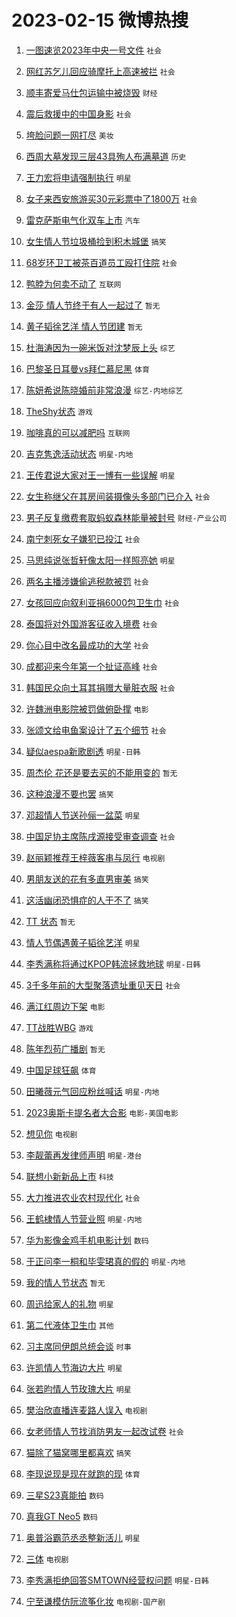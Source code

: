 # 2023-02-15 微博热搜 
1. [一图速览2023年中央一号文件](https://m.weibo.cn/search?containerid=100103type%3D1%26t%3D10%26q%3D%23%E4%B8%80%E5%9B%BE%E9%80%9F%E8%A7%882023%E5%B9%B4%E4%B8%AD%E5%A4%AE%E4%B8%80%E5%8F%B7%E6%96%87%E4%BB%B6%23&stream_entry_id=51&isnewpage=1&extparam=seat%3D1%26cate%3D10103%26pos%3D0%26dgr%3D0%26stream_entry_id%3D51%26filter_type%3Drealtimehot%26c_type%3D51%26display_time%3D1676402399%26pre_seqid%3D1676402399032014759183&luicode=10000011&lfid=106003type%3D25%26t%3D3%26disable_hot%3D1%26filter_type%3Drealtimehot) `社会` 

2. [网红苏乞儿回应骑摩托上高速被拦](https://m.weibo.cn/search?containerid=100103type%3D1%26t%3D10%26q%3D%23%E7%BD%91%E7%BA%A2%E8%8B%8F%E4%B9%9E%E5%84%BF%E5%9B%9E%E5%BA%94%E9%AA%91%E6%91%A9%E6%89%98%E4%B8%8A%E9%AB%98%E9%80%9F%E8%A2%AB%E6%8B%A6%23&stream_entry_id=31&isnewpage=1&extparam=seat%3D1%26flag%3D0%26band_rank%3D1%26pos%3D0%26realpos%3D1%26c_type%3D31%26lcate%3D5001%26cate%3D5001%26q%3D%2523%25E7%25BD%2591%25E7%25BA%25A2%25E8%258B%258F%25E4%25B9%259E%25E5%2584%25BF%25E5%259B%259E%25E5%25BA%2594%25E9%25AA%2591%25E6%2591%25A9%25E6%2589%2598%25E4%25B8%258A%25E9%25AB%2598%25E9%2580%259F%25E8%25A2%25AB%25E6%258B%25A6%2523%26dgr%3D0%26stream_entry_id%3D31%26filter_type%3Drealtimehot%26display_time%3D1676402399%26pre_seqid%3D1676402399032014759183&luicode=10000011&lfid=106003type%3D25%26t%3D3%26disable_hot%3D1%26filter_type%3Drealtimehot) `社会` 

3. [顺丰寄爱马仕包运输中被烧毁](https://m.weibo.cn/search?containerid=100103type%3D1%26t%3D10%26q%3D%23%E9%A1%BA%E4%B8%B0%E5%AF%84%E7%88%B1%E9%A9%AC%E4%BB%95%E5%8C%85%E8%BF%90%E8%BE%93%E4%B8%AD%E8%A2%AB%E7%83%A7%E6%AF%81%23&stream_entry_id=31&isnewpage=1&extparam=seat%3D1%26flag%3D2%26band_rank%3D2%26pos%3D1%26realpos%3D2%26c_type%3D31%26lcate%3D5001%26cate%3D5001%26q%3D%2523%25E9%25A1%25BA%25E4%25B8%25B0%25E5%25AF%2584%25E7%2588%25B1%25E9%25A9%25AC%25E4%25BB%2595%25E5%258C%2585%25E8%25BF%2590%25E8%25BE%2593%25E4%25B8%25AD%25E8%25A2%25AB%25E7%2583%25A7%25E6%25AF%2581%2523%26dgr%3D0%26stream_entry_id%3D31%26filter_type%3Drealtimehot%26display_time%3D1676402399%26pre_seqid%3D1676402399032014759183&luicode=10000011&lfid=106003type%3D25%26t%3D3%26disable_hot%3D1%26filter_type%3Drealtimehot) `财经` 

4. [震后救援中的中国身影](https://m.weibo.cn/search?containerid=100103type%3D1%26t%3D10%26q%3D%23%E9%9C%87%E5%90%8E%E6%95%91%E6%8F%B4%E4%B8%AD%E7%9A%84%E4%B8%AD%E5%9B%BD%E8%BA%AB%E5%BD%B1%23&stream_entry_id=31&isnewpage=1&extparam=seat%3D1%26flag%3D0%26band_rank%3D3%26pos%3D2%26realpos%3D3%26c_type%3D31%26lcate%3D5001%26cate%3D5001%26q%3D%2523%25E9%259C%2587%25E5%2590%258E%25E6%2595%2591%25E6%258F%25B4%25E4%25B8%25AD%25E7%259A%2584%25E4%25B8%25AD%25E5%259B%25BD%25E8%25BA%25AB%25E5%25BD%25B1%2523%26dgr%3D0%26stream_entry_id%3D31%26filter_type%3Drealtimehot%26display_time%3D1676402399%26pre_seqid%3D1676402399032014759183&luicode=10000011&lfid=106003type%3D25%26t%3D3%26disable_hot%3D1%26filter_type%3Drealtimehot) `社会` 

5. [垮脸问题一网打尽](https://m.weibo.cn/search?containerid=100103type%3D1%26t%3D10%26q%3D%23%E5%9E%AE%E8%84%B8%E9%97%AE%E9%A2%98%E4%B8%80%E7%BD%91%E6%89%93%E5%B0%BD%23&stream_entry_id=31&isnewpage=1&extparam=seat%3D1%26band_rank%3D4%26pos%3D3%26topic_ad%3D1%26c_type%3D31%26adid%3D180174%26lcate%3D5001%26cate%3D5001%26q%3D%2523%25E5%259E%25AE%25E8%2584%25B8%25E9%2597%25AE%25E9%25A2%2598%25E4%25B8%2580%25E7%25BD%2591%25E6%2589%2593%25E5%25B0%25BD%2523%26dgr%3D0%26stream_entry_id%3D31%26filter_type%3Drealtimehot%26display_time%3D1676402399%26pre_seqid%3D1676402399032014759183&luicode=10000011&lfid=106003type%3D25%26t%3D3%26disable_hot%3D1%26filter_type%3Drealtimehot) `美妆` 

6. [西周大墓发现三层43具殉人布满墓道](https://m.weibo.cn/search?containerid=100103type%3D1%26t%3D10%26q%3D%23%E8%A5%BF%E5%91%A8%E5%A4%A7%E5%A2%93%E5%8F%91%E7%8E%B0%E4%B8%89%E5%B1%8243%E5%85%B7%E6%AE%89%E4%BA%BA%E5%B8%83%E6%BB%A1%E5%A2%93%E9%81%93%23&stream_entry_id=31&isnewpage=1&extparam=seat%3D1%26flag%3D0%26band_rank%3D4%26pos%3D4%26realpos%3D4%26c_type%3D31%26lcate%3D5001%26cate%3D5001%26q%3D%2523%25E8%25A5%25BF%25E5%2591%25A8%25E5%25A4%25A7%25E5%25A2%2593%25E5%258F%2591%25E7%258E%25B0%25E4%25B8%2589%25E5%25B1%258243%25E5%2585%25B7%25E6%25AE%2589%25E4%25BA%25BA%25E5%25B8%2583%25E6%25BB%25A1%25E5%25A2%2593%25E9%2581%2593%2523%26dgr%3D0%26stream_entry_id%3D31%26filter_type%3Drealtimehot%26display_time%3D1676402399%26pre_seqid%3D1676402399032014759183&luicode=10000011&lfid=106003type%3D25%26t%3D3%26disable_hot%3D1%26filter_type%3Drealtimehot) `历史` 

7. [王力宏将申请强制执行](https://m.weibo.cn/search?containerid=100103type%3D1%26t%3D10%26q%3D%23%E7%8E%8B%E5%8A%9B%E5%AE%8F%E5%B0%86%E7%94%B3%E8%AF%B7%E5%BC%BA%E5%88%B6%E6%89%A7%E8%A1%8C%23&stream_entry_id=31&isnewpage=1&extparam=seat%3D1%26flag%3D2%26band_rank%3D5%26pos%3D5%26realpos%3D5%26c_type%3D31%26lcate%3D5001%26cate%3D5001%26q%3D%2523%25E7%258E%258B%25E5%258A%259B%25E5%25AE%258F%25E5%25B0%2586%25E7%2594%25B3%25E8%25AF%25B7%25E5%25BC%25BA%25E5%2588%25B6%25E6%2589%25A7%25E8%25A1%258C%2523%26dgr%3D0%26stream_entry_id%3D31%26filter_type%3Drealtimehot%26display_time%3D1676402399%26pre_seqid%3D1676402399032014759183&luicode=10000011&lfid=106003type%3D25%26t%3D3%26disable_hot%3D1%26filter_type%3Drealtimehot) `明星` 

8. [女子来西安旅游买30元彩票中了1800万](https://m.weibo.cn/search?containerid=100103type%3D1%26t%3D10%26q%3D%23%E5%A5%B3%E5%AD%90%E6%9D%A5%E8%A5%BF%E5%AE%89%E6%97%85%E6%B8%B8%E4%B9%B030%E5%85%83%E5%BD%A9%E7%A5%A8%E4%B8%AD%E4%BA%861800%E4%B8%87%23&stream_entry_id=31&isnewpage=1&extparam=seat%3D1%26flag%3D0%26band_rank%3D6%26pos%3D6%26realpos%3D6%26c_type%3D31%26lcate%3D5001%26cate%3D5001%26q%3D%2523%25E5%25A5%25B3%25E5%25AD%2590%25E6%259D%25A5%25E8%25A5%25BF%25E5%25AE%2589%25E6%2597%2585%25E6%25B8%25B8%25E4%25B9%25B030%25E5%2585%2583%25E5%25BD%25A9%25E7%25A5%25A8%25E4%25B8%25AD%25E4%25BA%25861800%25E4%25B8%2587%2523%26dgr%3D0%26stream_entry_id%3D31%26filter_type%3Drealtimehot%26display_time%3D1676402399%26pre_seqid%3D1676402399032014759183&luicode=10000011&lfid=106003type%3D25%26t%3D3%26disable_hot%3D1%26filter_type%3Drealtimehot) `社会` 

9. [雷克萨斯电气化双车上市](https://m.weibo.cn/search?containerid=100103type%3D1%26t%3D10%26q%3D%23%E9%9B%B7%E5%85%8B%E8%90%A8%E6%96%AF%E7%94%B5%E6%B0%94%E5%8C%96%E5%8F%8C%E8%BD%A6%E4%B8%8A%E5%B8%82%23&stream_entry_id=31&isnewpage=1&extparam=seat%3D1%26band_rank%3D7%26pos%3D7%26topic_ad%3D1%26c_type%3D31%26adid%3D180049%26lcate%3D5001%26cate%3D5001%26q%3D%2523%25E9%259B%25B7%25E5%2585%258B%25E8%2590%25A8%25E6%2596%25AF%25E7%2594%25B5%25E6%25B0%2594%25E5%258C%2596%25E5%258F%258C%25E8%25BD%25A6%25E4%25B8%258A%25E5%25B8%2582%2523%26dgr%3D0%26stream_entry_id%3D31%26filter_type%3Drealtimehot%26display_time%3D1676402399%26pre_seqid%3D1676402399032014759183&luicode=10000011&lfid=106003type%3D25%26t%3D3%26disable_hot%3D1%26filter_type%3Drealtimehot) `汽车` 

10. [女生情人节垃圾桶捡到积木城堡](https://m.weibo.cn/search?containerid=100103type%3D1%26t%3D10%26q%3D%23%E5%A5%B3%E7%94%9F%E6%83%85%E4%BA%BA%E8%8A%82%E5%9E%83%E5%9C%BE%E6%A1%B6%E6%8D%A1%E5%88%B0%E7%A7%AF%E6%9C%A8%E5%9F%8E%E5%A0%A1%23&stream_entry_id=31&isnewpage=1&extparam=seat%3D1%26flag%3D0%26band_rank%3D7%26pos%3D8%26realpos%3D7%26c_type%3D31%26lcate%3D5001%26cate%3D5001%26q%3D%2523%25E5%25A5%25B3%25E7%2594%259F%25E6%2583%2585%25E4%25BA%25BA%25E8%258A%2582%25E5%259E%2583%25E5%259C%25BE%25E6%25A1%25B6%25E6%258D%25A1%25E5%2588%25B0%25E7%25A7%25AF%25E6%259C%25A8%25E5%259F%258E%25E5%25A0%25A1%2523%26dgr%3D0%26stream_entry_id%3D31%26filter_type%3Drealtimehot%26display_time%3D1676402399%26pre_seqid%3D1676402399032014759183&luicode=10000011&lfid=106003type%3D25%26t%3D3%26disable_hot%3D1%26filter_type%3Drealtimehot) `搞笑` 

11. [68岁环卫工被茶百道员工殴打住院](https://m.weibo.cn/search?containerid=100103type%3D1%26t%3D10%26q%3D%2368%E5%B2%81%E7%8E%AF%E5%8D%AB%E5%B7%A5%E8%A2%AB%E8%8C%B6%E7%99%BE%E9%81%93%E5%91%98%E5%B7%A5%E6%AE%B4%E6%89%93%E4%BD%8F%E9%99%A2%23&stream_entry_id=31&isnewpage=1&extparam=seat%3D1%26flag%3D0%26band_rank%3D8%26pos%3D9%26realpos%3D8%26c_type%3D31%26lcate%3D5001%26cate%3D5001%26q%3D%252368%25E5%25B2%2581%25E7%258E%25AF%25E5%258D%25AB%25E5%25B7%25A5%25E8%25A2%25AB%25E8%258C%25B6%25E7%2599%25BE%25E9%2581%2593%25E5%2591%2598%25E5%25B7%25A5%25E6%25AE%25B4%25E6%2589%2593%25E4%25BD%258F%25E9%2599%25A2%2523%26dgr%3D0%26stream_entry_id%3D31%26filter_type%3Drealtimehot%26display_time%3D1676402399%26pre_seqid%3D1676402399032014759183&luicode=10000011&lfid=106003type%3D25%26t%3D3%26disable_hot%3D1%26filter_type%3Drealtimehot) `社会` 

12. [鸭脖为何卖不动了](https://m.weibo.cn/search?containerid=100103type%3D1%26t%3D10%26q%3D%23%E9%B8%AD%E8%84%96%E4%B8%BA%E4%BD%95%E5%8D%96%E4%B8%8D%E5%8A%A8%E4%BA%86%23&stream_entry_id=31&isnewpage=1&extparam=seat%3D1%26flag%3D0%26band_rank%3D9%26pos%3D10%26realpos%3D9%26c_type%3D31%26lcate%3D5001%26cate%3D5001%26q%3D%2523%25E9%25B8%25AD%25E8%2584%2596%25E4%25B8%25BA%25E4%25BD%2595%25E5%258D%2596%25E4%25B8%258D%25E5%258A%25A8%25E4%25BA%2586%2523%26dgr%3D0%26stream_entry_id%3D31%26filter_type%3Drealtimehot%26display_time%3D1676402399%26pre_seqid%3D1676402399032014759183&luicode=10000011&lfid=106003type%3D25%26t%3D3%26disable_hot%3D1%26filter_type%3Drealtimehot) `互联网` 

13. [金莎 情人节终于有人一起过了](https://m.weibo.cn/search?containerid=100103type%3D1%26t%3D10%26q%3D%E9%87%91%E8%8E%8E+%E6%83%85%E4%BA%BA%E8%8A%82%E7%BB%88%E4%BA%8E%E6%9C%89%E4%BA%BA%E4%B8%80%E8%B5%B7%E8%BF%87%E4%BA%86&stream_entry_id=31&isnewpage=1&extparam=seat%3D1%26flag%3D2%26band_rank%3D10%26pos%3D11%26realpos%3D10%26c_type%3D31%26lcate%3D5001%26cate%3D5001%26q%3D%25E9%2587%2591%25E8%258E%258E%2520%25E6%2583%2585%25E4%25BA%25BA%25E8%258A%2582%25E7%25BB%2588%25E4%25BA%258E%25E6%259C%2589%25E4%25BA%25BA%25E4%25B8%2580%25E8%25B5%25B7%25E8%25BF%2587%25E4%25BA%2586%26dgr%3D0%26stream_entry_id%3D31%26filter_type%3Drealtimehot%26display_time%3D1676402399%26pre_seqid%3D1676402399032014759183&luicode=10000011&lfid=106003type%3D25%26t%3D3%26disable_hot%3D1%26filter_type%3Drealtimehot) `暂无` 

14. [黄子韬徐艺洋 情人节团建](https://m.weibo.cn/search?containerid=100103type%3D1%26t%3D10%26q%3D%E9%BB%84%E5%AD%90%E9%9F%AC%E5%BE%90%E8%89%BA%E6%B4%8B+%E6%83%85%E4%BA%BA%E8%8A%82%E5%9B%A2%E5%BB%BA&stream_entry_id=31&isnewpage=1&extparam=seat%3D1%26flag%3D2%26band_rank%3D11%26pos%3D12%26realpos%3D11%26c_type%3D31%26lcate%3D5001%26cate%3D5001%26q%3D%25E9%25BB%2584%25E5%25AD%2590%25E9%259F%25AC%25E5%25BE%2590%25E8%2589%25BA%25E6%25B4%258B%2520%25E6%2583%2585%25E4%25BA%25BA%25E8%258A%2582%25E5%259B%25A2%25E5%25BB%25BA%26dgr%3D0%26stream_entry_id%3D31%26filter_type%3Drealtimehot%26display_time%3D1676402399%26pre_seqid%3D1676402399032014759183&luicode=10000011&lfid=106003type%3D25%26t%3D3%26disable_hot%3D1%26filter_type%3Drealtimehot) `暂无` 

15. [杜海涛因为一碗米饭对沈梦辰上头](https://m.weibo.cn/search?containerid=100103type%3D1%26t%3D10%26q%3D%23%E6%9D%9C%E6%B5%B7%E6%B6%9B%E5%9B%A0%E4%B8%BA%E4%B8%80%E7%A2%97%E7%B1%B3%E9%A5%AD%E5%AF%B9%E6%B2%88%E6%A2%A6%E8%BE%B0%E4%B8%8A%E5%A4%B4%23&stream_entry_id=31&isnewpage=1&extparam=seat%3D1%26flag%3D2%26band_rank%3D12%26pos%3D13%26realpos%3D12%26c_type%3D31%26lcate%3D5001%26cate%3D5001%26q%3D%2523%25E6%259D%259C%25E6%25B5%25B7%25E6%25B6%259B%25E5%259B%25A0%25E4%25B8%25BA%25E4%25B8%2580%25E7%25A2%2597%25E7%25B1%25B3%25E9%25A5%25AD%25E5%25AF%25B9%25E6%25B2%2588%25E6%25A2%25A6%25E8%25BE%25B0%25E4%25B8%258A%25E5%25A4%25B4%2523%26dgr%3D0%26stream_entry_id%3D31%26filter_type%3Drealtimehot%26display_time%3D1676402399%26pre_seqid%3D1676402399032014759183&luicode=10000011&lfid=106003type%3D25%26t%3D3%26disable_hot%3D1%26filter_type%3Drealtimehot) `综艺` 

16. [巴黎圣日耳曼vs拜仁慕尼黑](https://m.weibo.cn/search?containerid=100103type%3D1%26t%3D10%26q%3D%23%E5%B7%B4%E9%BB%8E%E5%9C%A3%E6%97%A5%E8%80%B3%E6%9B%BCvs%E6%8B%9C%E4%BB%81%E6%85%95%E5%B0%BC%E9%BB%91%23&stream_entry_id=31&isnewpage=1&extparam=seat%3D1%26flag%3D0%26band_rank%3D13%26pos%3D14%26realpos%3D13%26c_type%3D31%26lcate%3D5001%26cate%3D5001%26q%3D%2523%25E5%25B7%25B4%25E9%25BB%258E%25E5%259C%25A3%25E6%2597%25A5%25E8%2580%25B3%25E6%259B%25BCvs%25E6%258B%259C%25E4%25BB%2581%25E6%2585%2595%25E5%25B0%25BC%25E9%25BB%2591%2523%26dgr%3D0%26stream_entry_id%3D31%26filter_type%3Drealtimehot%26display_time%3D1676402399%26pre_seqid%3D1676402399032014759183&luicode=10000011&lfid=106003type%3D25%26t%3D3%26disable_hot%3D1%26filter_type%3Drealtimehot) `体育` 

17. [陈妍希说陈晓婚前非常浪漫](https://m.weibo.cn/search?containerid=100103type%3D1%26t%3D10%26q%3D%23%E9%99%88%E5%A6%8D%E5%B8%8C%E8%AF%B4%E9%99%88%E6%99%93%E5%A9%9A%E5%89%8D%E9%9D%9E%E5%B8%B8%E6%B5%AA%E6%BC%AB%23&stream_entry_id=31&isnewpage=1&extparam=seat%3D1%26flag%3D2%26band_rank%3D14%26pos%3D15%26realpos%3D14%26c_type%3D31%26lcate%3D5001%26cate%3D5001%26q%3D%2523%25E9%2599%2588%25E5%25A6%258D%25E5%25B8%258C%25E8%25AF%25B4%25E9%2599%2588%25E6%2599%2593%25E5%25A9%259A%25E5%2589%258D%25E9%259D%259E%25E5%25B8%25B8%25E6%25B5%25AA%25E6%25BC%25AB%2523%26dgr%3D0%26stream_entry_id%3D31%26filter_type%3Drealtimehot%26display_time%3D1676402399%26pre_seqid%3D1676402399032014759183&luicode=10000011&lfid=106003type%3D25%26t%3D3%26disable_hot%3D1%26filter_type%3Drealtimehot) `综艺-内地综艺` 

18. [TheShy状态](https://m.weibo.cn/search?containerid=100103type%3D1%26t%3D10%26q%3D%23TheShy%E7%8A%B6%E6%80%81%23&stream_entry_id=31&isnewpage=1&extparam=seat%3D1%26flag%3D0%26band_rank%3D15%26pos%3D16%26realpos%3D15%26c_type%3D31%26lcate%3D5001%26cate%3D5001%26q%3D%2523TheShy%25E7%258A%25B6%25E6%2580%2581%2523%26dgr%3D0%26stream_entry_id%3D31%26filter_type%3Drealtimehot%26display_time%3D1676402399%26pre_seqid%3D1676402399032014759183&luicode=10000011&lfid=106003type%3D25%26t%3D3%26disable_hot%3D1%26filter_type%3Drealtimehot) `游戏` 

19. [咖啡真的可以减肥吗](https://m.weibo.cn/search?containerid=100103type%3D1%26t%3D10%26q%3D%23%E5%92%96%E5%95%A1%E7%9C%9F%E7%9A%84%E5%8F%AF%E4%BB%A5%E5%87%8F%E8%82%A5%E5%90%97%23&stream_entry_id=31&isnewpage=1&extparam=seat%3D1%26flag%3D0%26band_rank%3D16%26pos%3D17%26realpos%3D16%26c_type%3D31%26lcate%3D5001%26cate%3D5001%26q%3D%2523%25E5%2592%2596%25E5%2595%25A1%25E7%259C%259F%25E7%259A%2584%25E5%258F%25AF%25E4%25BB%25A5%25E5%2587%258F%25E8%2582%25A5%25E5%2590%2597%2523%26dgr%3D0%26stream_entry_id%3D31%26filter_type%3Drealtimehot%26display_time%3D1676402399%26pre_seqid%3D1676402399032014759183&luicode=10000011&lfid=106003type%3D25%26t%3D3%26disable_hot%3D1%26filter_type%3Drealtimehot) `互联网` 

20. [吉克隽逸活动状态](https://m.weibo.cn/search?containerid=100103type%3D1%26t%3D10%26q%3D%23%E5%90%89%E5%85%8B%E9%9A%BD%E9%80%B8%E6%B4%BB%E5%8A%A8%E7%8A%B6%E6%80%81%23&stream_entry_id=31&isnewpage=1&extparam=seat%3D1%26flag%3D1%26band_rank%3D17%26pos%3D18%26realpos%3D17%26c_type%3D31%26lcate%3D5001%26cate%3D5001%26q%3D%2523%25E5%2590%2589%25E5%2585%258B%25E9%259A%25BD%25E9%2580%25B8%25E6%25B4%25BB%25E5%258A%25A8%25E7%258A%25B6%25E6%2580%2581%2523%26dgr%3D0%26stream_entry_id%3D31%26filter_type%3Drealtimehot%26display_time%3D1676402399%26pre_seqid%3D1676402399032014759183&luicode=10000011&lfid=106003type%3D25%26t%3D3%26disable_hot%3D1%26filter_type%3Drealtimehot) `明星-内地` 

21. [王传君说大家对王一博有一些误解](https://m.weibo.cn/search?containerid=100103type%3D1%26t%3D10%26q%3D%23%E7%8E%8B%E4%BC%A0%E5%90%9B%E8%AF%B4%E5%A4%A7%E5%AE%B6%E5%AF%B9%E7%8E%8B%E4%B8%80%E5%8D%9A%E6%9C%89%E4%B8%80%E4%BA%9B%E8%AF%AF%E8%A7%A3%23&stream_entry_id=31&isnewpage=1&extparam=seat%3D1%26flag%3D0%26band_rank%3D18%26pos%3D19%26realpos%3D18%26c_type%3D31%26lcate%3D5001%26cate%3D5001%26q%3D%2523%25E7%258E%258B%25E4%25BC%25A0%25E5%2590%259B%25E8%25AF%25B4%25E5%25A4%25A7%25E5%25AE%25B6%25E5%25AF%25B9%25E7%258E%258B%25E4%25B8%2580%25E5%258D%259A%25E6%259C%2589%25E4%25B8%2580%25E4%25BA%259B%25E8%25AF%25AF%25E8%25A7%25A3%2523%26dgr%3D0%26stream_entry_id%3D31%26filter_type%3Drealtimehot%26display_time%3D1676402399%26pre_seqid%3D1676402399032014759183&luicode=10000011&lfid=106003type%3D25%26t%3D3%26disable_hot%3D1%26filter_type%3Drealtimehot) `明星` 

22. [女生称继父在其房间装摄像头多部门已介入](https://m.weibo.cn/search?containerid=100103type%3D1%26t%3D10%26q%3D%23%E5%A5%B3%E7%94%9F%E7%A7%B0%E7%BB%A7%E7%88%B6%E5%9C%A8%E5%85%B6%E6%88%BF%E9%97%B4%E8%A3%85%E6%91%84%E5%83%8F%E5%A4%B4%E5%A4%9A%E9%83%A8%E9%97%A8%E5%B7%B2%E4%BB%8B%E5%85%A5%23&stream_entry_id=31&isnewpage=1&extparam=seat%3D1%26flag%3D0%26band_rank%3D19%26pos%3D20%26realpos%3D19%26c_type%3D31%26lcate%3D5001%26cate%3D5001%26q%3D%2523%25E5%25A5%25B3%25E7%2594%259F%25E7%25A7%25B0%25E7%25BB%25A7%25E7%2588%25B6%25E5%259C%25A8%25E5%2585%25B6%25E6%2588%25BF%25E9%2597%25B4%25E8%25A3%2585%25E6%2591%2584%25E5%2583%258F%25E5%25A4%25B4%25E5%25A4%259A%25E9%2583%25A8%25E9%2597%25A8%25E5%25B7%25B2%25E4%25BB%258B%25E5%2585%25A5%2523%26dgr%3D0%26stream_entry_id%3D31%26filter_type%3Drealtimehot%26display_time%3D1676402399%26pre_seqid%3D1676402399032014759183&luicode=10000011&lfid=106003type%3D25%26t%3D3%26disable_hot%3D1%26filter_type%3Drealtimehot) `社会` 

23. [男子反复缴费套取蚂蚁森林能量被封号](https://m.weibo.cn/search?containerid=100103type%3D1%26t%3D10%26q%3D%23%E7%94%B7%E5%AD%90%E5%8F%8D%E5%A4%8D%E7%BC%B4%E8%B4%B9%E5%A5%97%E5%8F%96%E8%9A%82%E8%9A%81%E6%A3%AE%E6%9E%97%E8%83%BD%E9%87%8F%E8%A2%AB%E5%B0%81%E5%8F%B7%23&stream_entry_id=31&isnewpage=1&extparam=seat%3D1%26flag%3D0%26band_rank%3D20%26pos%3D21%26realpos%3D20%26c_type%3D31%26lcate%3D5001%26cate%3D5001%26q%3D%2523%25E7%2594%25B7%25E5%25AD%2590%25E5%258F%258D%25E5%25A4%258D%25E7%25BC%25B4%25E8%25B4%25B9%25E5%25A5%2597%25E5%258F%2596%25E8%259A%2582%25E8%259A%2581%25E6%25A3%25AE%25E6%259E%2597%25E8%2583%25BD%25E9%2587%258F%25E8%25A2%25AB%25E5%25B0%2581%25E5%258F%25B7%2523%26dgr%3D0%26stream_entry_id%3D31%26filter_type%3Drealtimehot%26display_time%3D1676402399%26pre_seqid%3D1676402399032014759183&luicode=10000011&lfid=106003type%3D25%26t%3D3%26disable_hot%3D1%26filter_type%3Drealtimehot) `财经-产业公司` 

24. [南宁刺死女子嫌犯已投江](https://m.weibo.cn/search?containerid=100103type%3D1%26t%3D10%26q%3D%23%E5%8D%97%E5%AE%81%E5%88%BA%E6%AD%BB%E5%A5%B3%E5%AD%90%E5%AB%8C%E7%8A%AF%E5%B7%B2%E6%8A%95%E6%B1%9F%23&stream_entry_id=31&isnewpage=1&extparam=seat%3D1%26flag%3D2%26band_rank%3D21%26pos%3D22%26realpos%3D21%26c_type%3D31%26lcate%3D5001%26cate%3D5001%26q%3D%2523%25E5%258D%2597%25E5%25AE%2581%25E5%2588%25BA%25E6%25AD%25BB%25E5%25A5%25B3%25E5%25AD%2590%25E5%25AB%258C%25E7%258A%25AF%25E5%25B7%25B2%25E6%258A%2595%25E6%25B1%259F%2523%26dgr%3D0%26stream_entry_id%3D31%26filter_type%3Drealtimehot%26display_time%3D1676402399%26pre_seqid%3D1676402399032014759183&luicode=10000011&lfid=106003type%3D25%26t%3D3%26disable_hot%3D1%26filter_type%3Drealtimehot) `社会` 

25. [马思纯说张哲轩像太阳一样照亮她](https://m.weibo.cn/search?containerid=100103type%3D1%26t%3D10%26q%3D%23%E9%A9%AC%E6%80%9D%E7%BA%AF%E8%AF%B4%E5%BC%A0%E5%93%B2%E8%BD%A9%E5%83%8F%E5%A4%AA%E9%98%B3%E4%B8%80%E6%A0%B7%E7%85%A7%E4%BA%AE%E5%A5%B9%23&stream_entry_id=31&isnewpage=1&extparam=seat%3D1%26flag%3D0%26band_rank%3D22%26pos%3D23%26realpos%3D22%26c_type%3D31%26lcate%3D5001%26cate%3D5001%26q%3D%2523%25E9%25A9%25AC%25E6%2580%259D%25E7%25BA%25AF%25E8%25AF%25B4%25E5%25BC%25A0%25E5%2593%25B2%25E8%25BD%25A9%25E5%2583%258F%25E5%25A4%25AA%25E9%2598%25B3%25E4%25B8%2580%25E6%25A0%25B7%25E7%2585%25A7%25E4%25BA%25AE%25E5%25A5%25B9%2523%26dgr%3D0%26stream_entry_id%3D31%26filter_type%3Drealtimehot%26display_time%3D1676402399%26pre_seqid%3D1676402399032014759183&luicode=10000011&lfid=106003type%3D25%26t%3D3%26disable_hot%3D1%26filter_type%3Drealtimehot) `明星` 

26. [两名主播涉嫌偷逃税款被罚](https://m.weibo.cn/search?containerid=100103type%3D1%26t%3D10%26q%3D%23%E4%B8%A4%E5%90%8D%E4%B8%BB%E6%92%AD%E6%B6%89%E5%AB%8C%E5%81%B7%E9%80%83%E7%A8%8E%E6%AC%BE%E8%A2%AB%E7%BD%9A%23&stream_entry_id=31&isnewpage=1&extparam=seat%3D1%26flag%3D0%26band_rank%3D23%26pos%3D24%26realpos%3D23%26c_type%3D31%26lcate%3D5001%26cate%3D5001%26q%3D%2523%25E4%25B8%25A4%25E5%2590%258D%25E4%25B8%25BB%25E6%2592%25AD%25E6%25B6%2589%25E5%25AB%258C%25E5%2581%25B7%25E9%2580%2583%25E7%25A8%258E%25E6%25AC%25BE%25E8%25A2%25AB%25E7%25BD%259A%2523%26dgr%3D0%26stream_entry_id%3D31%26filter_type%3Drealtimehot%26display_time%3D1676402399%26pre_seqid%3D1676402399032014759183&luicode=10000011&lfid=106003type%3D25%26t%3D3%26disable_hot%3D1%26filter_type%3Drealtimehot) `社会` 

27. [女孩回应向叙利亚捐6000包卫生巾](https://m.weibo.cn/search?containerid=100103type%3D1%26t%3D10%26q%3D%23%E5%A5%B3%E5%AD%A9%E5%9B%9E%E5%BA%94%E5%90%91%E5%8F%99%E5%88%A9%E4%BA%9A%E6%8D%906000%E5%8C%85%E5%8D%AB%E7%94%9F%E5%B7%BE%23&stream_entry_id=31&isnewpage=1&extparam=seat%3D1%26flag%3D0%26band_rank%3D24%26pos%3D25%26realpos%3D24%26c_type%3D31%26lcate%3D5001%26cate%3D5001%26q%3D%2523%25E5%25A5%25B3%25E5%25AD%25A9%25E5%259B%259E%25E5%25BA%2594%25E5%2590%2591%25E5%258F%2599%25E5%2588%25A9%25E4%25BA%259A%25E6%258D%25906000%25E5%258C%2585%25E5%258D%25AB%25E7%2594%259F%25E5%25B7%25BE%2523%26dgr%3D0%26stream_entry_id%3D31%26filter_type%3Drealtimehot%26display_time%3D1676402399%26pre_seqid%3D1676402399032014759183&luicode=10000011&lfid=106003type%3D25%26t%3D3%26disable_hot%3D1%26filter_type%3Drealtimehot) `社会` 

28. [泰国将对外国游客征收入境费](https://m.weibo.cn/search?containerid=100103type%3D1%26t%3D10%26q%3D%23%E6%B3%B0%E5%9B%BD%E5%B0%86%E5%AF%B9%E5%A4%96%E5%9B%BD%E6%B8%B8%E5%AE%A2%E5%BE%81%E6%94%B6%E5%85%A5%E5%A2%83%E8%B4%B9%23&stream_entry_id=31&isnewpage=1&extparam=seat%3D1%26flag%3D0%26band_rank%3D25%26pos%3D26%26realpos%3D25%26c_type%3D31%26lcate%3D5001%26cate%3D5001%26q%3D%2523%25E6%25B3%25B0%25E5%259B%25BD%25E5%25B0%2586%25E5%25AF%25B9%25E5%25A4%2596%25E5%259B%25BD%25E6%25B8%25B8%25E5%25AE%25A2%25E5%25BE%2581%25E6%2594%25B6%25E5%2585%25A5%25E5%25A2%2583%25E8%25B4%25B9%2523%26dgr%3D0%26stream_entry_id%3D31%26filter_type%3Drealtimehot%26display_time%3D1676402399%26pre_seqid%3D1676402399032014759183&luicode=10000011&lfid=106003type%3D25%26t%3D3%26disable_hot%3D1%26filter_type%3Drealtimehot) `社会` 

29. [你心目中改名最成功的大学](https://m.weibo.cn/search?containerid=100103type%3D1%26t%3D10%26q%3D%23%E4%BD%A0%E5%BF%83%E7%9B%AE%E4%B8%AD%E6%94%B9%E5%90%8D%E6%9C%80%E6%88%90%E5%8A%9F%E7%9A%84%E5%A4%A7%E5%AD%A6%23&stream_entry_id=31&isnewpage=1&extparam=seat%3D1%26flag%3D0%26band_rank%3D26%26pos%3D27%26realpos%3D26%26c_type%3D31%26lcate%3D5001%26cate%3D5001%26q%3D%2523%25E4%25BD%25A0%25E5%25BF%2583%25E7%259B%25AE%25E4%25B8%25AD%25E6%2594%25B9%25E5%2590%258D%25E6%259C%2580%25E6%2588%2590%25E5%258A%259F%25E7%259A%2584%25E5%25A4%25A7%25E5%25AD%25A6%2523%26dgr%3D0%26stream_entry_id%3D31%26filter_type%3Drealtimehot%26display_time%3D1676402399%26pre_seqid%3D1676402399032014759183&luicode=10000011&lfid=106003type%3D25%26t%3D3%26disable_hot%3D1%26filter_type%3Drealtimehot) `社会` 

30. [成都迎来今年第一个扯证高峰](https://m.weibo.cn/search?containerid=100103type%3D1%26t%3D10%26q%3D%23%E6%88%90%E9%83%BD%E8%BF%8E%E6%9D%A5%E4%BB%8A%E5%B9%B4%E7%AC%AC%E4%B8%80%E4%B8%AA%E6%89%AF%E8%AF%81%E9%AB%98%E5%B3%B0%23&stream_entry_id=31&isnewpage=1&extparam=seat%3D1%26flag%3D0%26band_rank%3D27%26pos%3D28%26realpos%3D27%26c_type%3D31%26lcate%3D5001%26cate%3D5001%26q%3D%2523%25E6%2588%2590%25E9%2583%25BD%25E8%25BF%258E%25E6%259D%25A5%25E4%25BB%258A%25E5%25B9%25B4%25E7%25AC%25AC%25E4%25B8%2580%25E4%25B8%25AA%25E6%2589%25AF%25E8%25AF%2581%25E9%25AB%2598%25E5%25B3%25B0%2523%26dgr%3D0%26stream_entry_id%3D31%26filter_type%3Drealtimehot%26display_time%3D1676402399%26pre_seqid%3D1676402399032014759183&luicode=10000011&lfid=106003type%3D25%26t%3D3%26disable_hot%3D1%26filter_type%3Drealtimehot) `社会` 

31. [韩国民众向土耳其捐赠大量脏衣服](https://m.weibo.cn/search?containerid=100103type%3D1%26t%3D10%26q%3D%23%E9%9F%A9%E5%9B%BD%E6%B0%91%E4%BC%97%E5%90%91%E5%9C%9F%E8%80%B3%E5%85%B6%E6%8D%90%E8%B5%A0%E5%A4%A7%E9%87%8F%E8%84%8F%E8%A1%A3%E6%9C%8D%23&stream_entry_id=31&isnewpage=1&extparam=seat%3D1%26flag%3D0%26band_rank%3D28%26pos%3D29%26realpos%3D28%26c_type%3D31%26lcate%3D5001%26cate%3D5001%26q%3D%2523%25E9%259F%25A9%25E5%259B%25BD%25E6%25B0%2591%25E4%25BC%2597%25E5%2590%2591%25E5%259C%259F%25E8%2580%25B3%25E5%2585%25B6%25E6%258D%2590%25E8%25B5%25A0%25E5%25A4%25A7%25E9%2587%258F%25E8%2584%258F%25E8%25A1%25A3%25E6%259C%258D%2523%26dgr%3D0%26stream_entry_id%3D31%26filter_type%3Drealtimehot%26display_time%3D1676402399%26pre_seqid%3D1676402399032014759183&luicode=10000011&lfid=106003type%3D25%26t%3D3%26disable_hot%3D1%26filter_type%3Drealtimehot) `社会` 

32. [许魏洲电影院被罚做俯卧撑](https://m.weibo.cn/search?containerid=100103type%3D1%26t%3D10%26q%3D%23%E8%AE%B8%E9%AD%8F%E6%B4%B2%E7%94%B5%E5%BD%B1%E9%99%A2%E8%A2%AB%E7%BD%9A%E5%81%9A%E4%BF%AF%E5%8D%A7%E6%92%91%23&stream_entry_id=31&isnewpage=1&extparam=seat%3D1%26flag%3D0%26band_rank%3D29%26pos%3D30%26realpos%3D29%26c_type%3D31%26lcate%3D5001%26cate%3D5001%26q%3D%2523%25E8%25AE%25B8%25E9%25AD%258F%25E6%25B4%25B2%25E7%2594%25B5%25E5%25BD%25B1%25E9%2599%25A2%25E8%25A2%25AB%25E7%25BD%259A%25E5%2581%259A%25E4%25BF%25AF%25E5%258D%25A7%25E6%2592%2591%2523%26dgr%3D0%26stream_entry_id%3D31%26filter_type%3Drealtimehot%26display_time%3D1676402399%26pre_seqid%3D1676402399032014759183&luicode=10000011&lfid=106003type%3D25%26t%3D3%26disable_hot%3D1%26filter_type%3Drealtimehot) `电影` 

33. [张颂文给电鱼案设计了五个细节](https://m.weibo.cn/search?containerid=100103type%3D1%26t%3D10%26q%3D%23%E5%BC%A0%E9%A2%82%E6%96%87%E7%BB%99%E7%94%B5%E9%B1%BC%E6%A1%88%E8%AE%BE%E8%AE%A1%E4%BA%86%E4%BA%94%E4%B8%AA%E7%BB%86%E8%8A%82%23&stream_entry_id=31&isnewpage=1&extparam=seat%3D1%26flag%3D0%26band_rank%3D30%26pos%3D31%26realpos%3D30%26c_type%3D31%26lcate%3D5001%26cate%3D5001%26q%3D%2523%25E5%25BC%25A0%25E9%25A2%2582%25E6%2596%2587%25E7%25BB%2599%25E7%2594%25B5%25E9%25B1%25BC%25E6%25A1%2588%25E8%25AE%25BE%25E8%25AE%25A1%25E4%25BA%2586%25E4%25BA%2594%25E4%25B8%25AA%25E7%25BB%2586%25E8%258A%2582%2523%26dgr%3D0%26stream_entry_id%3D31%26filter_type%3Drealtimehot%26display_time%3D1676402399%26pre_seqid%3D1676402399032014759183&luicode=10000011&lfid=106003type%3D25%26t%3D3%26disable_hot%3D1%26filter_type%3Drealtimehot) `社会` 

34. [疑似aespa新歌剧透](https://m.weibo.cn/search?containerid=100103type%3D1%26t%3D10%26q%3D%23%E7%96%91%E4%BC%BCaespa%E6%96%B0%E6%AD%8C%E5%89%A7%E9%80%8F%23&stream_entry_id=31&isnewpage=1&extparam=seat%3D1%26flag%3D0%26band_rank%3D31%26pos%3D32%26realpos%3D31%26c_type%3D31%26lcate%3D5001%26cate%3D5001%26q%3D%2523%25E7%2596%2591%25E4%25BC%25BCaespa%25E6%2596%25B0%25E6%25AD%258C%25E5%2589%25A7%25E9%2580%258F%2523%26dgr%3D0%26stream_entry_id%3D31%26filter_type%3Drealtimehot%26display_time%3D1676402399%26pre_seqid%3D1676402399032014759183&luicode=10000011&lfid=106003type%3D25%26t%3D3%26disable_hot%3D1%26filter_type%3Drealtimehot) `明星-日韩` 

35. [周杰伦 花还是要去买的不能用变的](https://m.weibo.cn/search?containerid=100103type%3D1%26t%3D10%26q%3D%E5%91%A8%E6%9D%B0%E4%BC%A6+%E8%8A%B1%E8%BF%98%E6%98%AF%E8%A6%81%E5%8E%BB%E4%B9%B0%E7%9A%84%E4%B8%8D%E8%83%BD%E7%94%A8%E5%8F%98%E7%9A%84&stream_entry_id=31&isnewpage=1&extparam=seat%3D1%26flag%3D0%26band_rank%3D32%26pos%3D33%26realpos%3D32%26c_type%3D31%26lcate%3D5001%26cate%3D5001%26q%3D%25E5%2591%25A8%25E6%259D%25B0%25E4%25BC%25A6%2520%25E8%258A%25B1%25E8%25BF%2598%25E6%2598%25AF%25E8%25A6%2581%25E5%258E%25BB%25E4%25B9%25B0%25E7%259A%2584%25E4%25B8%258D%25E8%2583%25BD%25E7%2594%25A8%25E5%258F%2598%25E7%259A%2584%26dgr%3D0%26stream_entry_id%3D31%26filter_type%3Drealtimehot%26display_time%3D1676402399%26pre_seqid%3D1676402399032014759183&luicode=10000011&lfid=106003type%3D25%26t%3D3%26disable_hot%3D1%26filter_type%3Drealtimehot) `暂无` 

36. [这种浪漫不要也罢](https://m.weibo.cn/search?containerid=100103type%3D1%26t%3D10%26q%3D%23%E8%BF%99%E7%A7%8D%E6%B5%AA%E6%BC%AB%E4%B8%8D%E8%A6%81%E4%B9%9F%E7%BD%A2%23&stream_entry_id=31&isnewpage=1&extparam=seat%3D1%26flag%3D0%26band_rank%3D33%26pos%3D34%26realpos%3D33%26c_type%3D31%26lcate%3D5001%26cate%3D5001%26q%3D%2523%25E8%25BF%2599%25E7%25A7%258D%25E6%25B5%25AA%25E6%25BC%25AB%25E4%25B8%258D%25E8%25A6%2581%25E4%25B9%259F%25E7%25BD%25A2%2523%26dgr%3D0%26stream_entry_id%3D31%26filter_type%3Drealtimehot%26display_time%3D1676402399%26pre_seqid%3D1676402399032014759183&luicode=10000011&lfid=106003type%3D25%26t%3D3%26disable_hot%3D1%26filter_type%3Drealtimehot) `搞笑` 

37. [邓超情人节送孙俪一盆菜](https://m.weibo.cn/search?containerid=100103type%3D1%26t%3D10%26q%3D%23%E9%82%93%E8%B6%85%E6%83%85%E4%BA%BA%E8%8A%82%E9%80%81%E5%AD%99%E4%BF%AA%E4%B8%80%E7%9B%86%E8%8F%9C%23&stream_entry_id=31&isnewpage=1&extparam=seat%3D1%26flag%3D0%26band_rank%3D34%26pos%3D35%26realpos%3D34%26c_type%3D31%26lcate%3D5001%26cate%3D5001%26q%3D%2523%25E9%2582%2593%25E8%25B6%2585%25E6%2583%2585%25E4%25BA%25BA%25E8%258A%2582%25E9%2580%2581%25E5%25AD%2599%25E4%25BF%25AA%25E4%25B8%2580%25E7%259B%2586%25E8%258F%259C%2523%26dgr%3D0%26stream_entry_id%3D31%26filter_type%3Drealtimehot%26display_time%3D1676402399%26pre_seqid%3D1676402399032014759183&luicode=10000011&lfid=106003type%3D25%26t%3D3%26disable_hot%3D1%26filter_type%3Drealtimehot) `明星` 

38. [中国足协主席陈戌源接受审查调查](https://m.weibo.cn/search?containerid=100103type%3D1%26t%3D10%26q%3D%23%E4%B8%AD%E5%9B%BD%E8%B6%B3%E5%8D%8F%E4%B8%BB%E5%B8%AD%E9%99%88%E6%88%8C%E6%BA%90%E6%8E%A5%E5%8F%97%E5%AE%A1%E6%9F%A5%E8%B0%83%E6%9F%A5%23&stream_entry_id=31&isnewpage=1&extparam=seat%3D1%26flag%3D0%26band_rank%3D35%26pos%3D36%26realpos%3D35%26c_type%3D31%26lcate%3D5001%26cate%3D5001%26q%3D%2523%25E4%25B8%25AD%25E5%259B%25BD%25E8%25B6%25B3%25E5%258D%258F%25E4%25B8%25BB%25E5%25B8%25AD%25E9%2599%2588%25E6%2588%258C%25E6%25BA%2590%25E6%258E%25A5%25E5%258F%2597%25E5%25AE%25A1%25E6%259F%25A5%25E8%25B0%2583%25E6%259F%25A5%2523%26dgr%3D0%26stream_entry_id%3D31%26filter_type%3Drealtimehot%26display_time%3D1676402399%26pre_seqid%3D1676402399032014759183&luicode=10000011&lfid=106003type%3D25%26t%3D3%26disable_hot%3D1%26filter_type%3Drealtimehot) `社会` 

39. [赵丽颖推荐王梓薇客串与凤行](https://m.weibo.cn/search?containerid=100103type%3D1%26t%3D10%26q%3D%23%E8%B5%B5%E4%B8%BD%E9%A2%96%E6%8E%A8%E8%8D%90%E7%8E%8B%E6%A2%93%E8%96%87%E5%AE%A2%E4%B8%B2%E4%B8%8E%E5%87%A4%E8%A1%8C%23&stream_entry_id=31&isnewpage=1&extparam=seat%3D1%26flag%3D0%26band_rank%3D36%26pos%3D37%26realpos%3D36%26c_type%3D31%26lcate%3D5001%26cate%3D5001%26q%3D%2523%25E8%25B5%25B5%25E4%25B8%25BD%25E9%25A2%2596%25E6%258E%25A8%25E8%258D%2590%25E7%258E%258B%25E6%25A2%2593%25E8%2596%2587%25E5%25AE%25A2%25E4%25B8%25B2%25E4%25B8%258E%25E5%2587%25A4%25E8%25A1%258C%2523%26dgr%3D0%26stream_entry_id%3D31%26filter_type%3Drealtimehot%26display_time%3D1676402399%26pre_seqid%3D1676402399032014759183&luicode=10000011&lfid=106003type%3D25%26t%3D3%26disable_hot%3D1%26filter_type%3Drealtimehot) `电视剧` 

40. [男朋友送的花有多直男审美](https://m.weibo.cn/search?containerid=100103type%3D1%26t%3D10%26q%3D%23%E7%94%B7%E6%9C%8B%E5%8F%8B%E9%80%81%E7%9A%84%E8%8A%B1%E6%9C%89%E5%A4%9A%E7%9B%B4%E7%94%B7%E5%AE%A1%E7%BE%8E%23&stream_entry_id=31&isnewpage=1&extparam=seat%3D1%26flag%3D0%26band_rank%3D37%26pos%3D38%26realpos%3D37%26c_type%3D31%26lcate%3D5001%26cate%3D5001%26q%3D%2523%25E7%2594%25B7%25E6%259C%258B%25E5%258F%258B%25E9%2580%2581%25E7%259A%2584%25E8%258A%25B1%25E6%259C%2589%25E5%25A4%259A%25E7%259B%25B4%25E7%2594%25B7%25E5%25AE%25A1%25E7%25BE%258E%2523%26dgr%3D0%26stream_entry_id%3D31%26filter_type%3Drealtimehot%26display_time%3D1676402399%26pre_seqid%3D1676402399032014759183&luicode=10000011&lfid=106003type%3D25%26t%3D3%26disable_hot%3D1%26filter_type%3Drealtimehot) `搞笑` 

41. [这活幽闭恐惧症的人干不了](https://m.weibo.cn/search?containerid=100103type%3D1%26t%3D10%26q%3D%23%E8%BF%99%E6%B4%BB%E5%B9%BD%E9%97%AD%E6%81%90%E6%83%A7%E7%97%87%E7%9A%84%E4%BA%BA%E5%B9%B2%E4%B8%8D%E4%BA%86%23&stream_entry_id=31&isnewpage=1&extparam=seat%3D1%26flag%3D0%26band_rank%3D38%26pos%3D39%26realpos%3D38%26c_type%3D31%26lcate%3D5001%26cate%3D5001%26q%3D%2523%25E8%25BF%2599%25E6%25B4%25BB%25E5%25B9%25BD%25E9%2597%25AD%25E6%2581%2590%25E6%2583%25A7%25E7%2597%2587%25E7%259A%2584%25E4%25BA%25BA%25E5%25B9%25B2%25E4%25B8%258D%25E4%25BA%2586%2523%26dgr%3D0%26stream_entry_id%3D31%26filter_type%3Drealtimehot%26display_time%3D1676402399%26pre_seqid%3D1676402399032014759183&luicode=10000011&lfid=106003type%3D25%26t%3D3%26disable_hot%3D1%26filter_type%3Drealtimehot) `搞笑` 

42. [TT 状态](https://m.weibo.cn/search?containerid=100103type%3D1%26t%3D10%26q%3DTT+%E7%8A%B6%E6%80%81&stream_entry_id=31&isnewpage=1&extparam=seat%3D1%26flag%3D0%26band_rank%3D39%26pos%3D40%26realpos%3D39%26c_type%3D31%26lcate%3D5001%26cate%3D5001%26q%3DTT%2520%25E7%258A%25B6%25E6%2580%2581%26dgr%3D0%26stream_entry_id%3D31%26filter_type%3Drealtimehot%26display_time%3D1676402399%26pre_seqid%3D1676402399032014759183&luicode=10000011&lfid=106003type%3D25%26t%3D3%26disable_hot%3D1%26filter_type%3Drealtimehot) `暂无` 

43. [情人节偶遇黄子韬徐艺洋](https://m.weibo.cn/search?containerid=100103type%3D1%26t%3D10%26q%3D%23%E6%83%85%E4%BA%BA%E8%8A%82%E5%81%B6%E9%81%87%E9%BB%84%E5%AD%90%E9%9F%AC%E5%BE%90%E8%89%BA%E6%B4%8B%23&stream_entry_id=31&isnewpage=1&extparam=seat%3D1%26flag%3D0%26band_rank%3D40%26pos%3D41%26realpos%3D40%26c_type%3D31%26lcate%3D5001%26cate%3D5001%26q%3D%2523%25E6%2583%2585%25E4%25BA%25BA%25E8%258A%2582%25E5%2581%25B6%25E9%2581%2587%25E9%25BB%2584%25E5%25AD%2590%25E9%259F%25AC%25E5%25BE%2590%25E8%2589%25BA%25E6%25B4%258B%2523%26dgr%3D0%26stream_entry_id%3D31%26filter_type%3Drealtimehot%26display_time%3D1676402399%26pre_seqid%3D1676402399032014759183&luicode=10000011&lfid=106003type%3D25%26t%3D3%26disable_hot%3D1%26filter_type%3Drealtimehot) `明星` 

44. [李秀满称将通过KPOP韩流拯救地球](https://m.weibo.cn/search?containerid=100103type%3D1%26t%3D10%26q%3D%23%E6%9D%8E%E7%A7%80%E6%BB%A1%E7%A7%B0%E5%B0%86%E9%80%9A%E8%BF%87KPOP%E9%9F%A9%E6%B5%81%E6%8B%AF%E6%95%91%E5%9C%B0%E7%90%83%23&stream_entry_id=31&isnewpage=1&extparam=seat%3D1%26flag%3D0%26band_rank%3D41%26pos%3D42%26realpos%3D41%26c_type%3D31%26lcate%3D5001%26cate%3D5001%26q%3D%2523%25E6%259D%258E%25E7%25A7%2580%25E6%25BB%25A1%25E7%25A7%25B0%25E5%25B0%2586%25E9%2580%259A%25E8%25BF%2587KPOP%25E9%259F%25A9%25E6%25B5%2581%25E6%258B%25AF%25E6%2595%2591%25E5%259C%25B0%25E7%2590%2583%2523%26dgr%3D0%26stream_entry_id%3D31%26filter_type%3Drealtimehot%26display_time%3D1676402399%26pre_seqid%3D1676402399032014759183&luicode=10000011&lfid=106003type%3D25%26t%3D3%26disable_hot%3D1%26filter_type%3Drealtimehot) `明星-日韩` 

45. [3千多年前的大型聚落遗址重见天日](https://m.weibo.cn/search?containerid=100103type%3D1%26t%3D10%26q%3D%233%E5%8D%83%E5%A4%9A%E5%B9%B4%E5%89%8D%E7%9A%84%E5%A4%A7%E5%9E%8B%E8%81%9A%E8%90%BD%E9%81%97%E5%9D%80%E9%87%8D%E8%A7%81%E5%A4%A9%E6%97%A5%23&stream_entry_id=31&isnewpage=1&extparam=seat%3D1%26flag%3D1%26band_rank%3D42%26pos%3D43%26realpos%3D42%26c_type%3D31%26lcate%3D5001%26cate%3D5001%26q%3D%25233%25E5%258D%2583%25E5%25A4%259A%25E5%25B9%25B4%25E5%2589%258D%25E7%259A%2584%25E5%25A4%25A7%25E5%259E%258B%25E8%2581%259A%25E8%2590%25BD%25E9%2581%2597%25E5%259D%2580%25E9%2587%258D%25E8%25A7%2581%25E5%25A4%25A9%25E6%2597%25A5%2523%26dgr%3D0%26stream_entry_id%3D31%26filter_type%3Drealtimehot%26display_time%3D1676402399%26pre_seqid%3D1676402399032014759183&luicode=10000011&lfid=106003type%3D25%26t%3D3%26disable_hot%3D1%26filter_type%3Drealtimehot) `社会` 

46. [满江红周边下架](https://m.weibo.cn/search?containerid=100103type%3D1%26t%3D10%26q%3D%23%E6%BB%A1%E6%B1%9F%E7%BA%A2%E5%91%A8%E8%BE%B9%E4%B8%8B%E6%9E%B6%23&stream_entry_id=31&isnewpage=1&extparam=seat%3D1%26flag%3D0%26band_rank%3D43%26pos%3D44%26realpos%3D43%26c_type%3D31%26lcate%3D5001%26cate%3D5001%26q%3D%2523%25E6%25BB%25A1%25E6%25B1%259F%25E7%25BA%25A2%25E5%2591%25A8%25E8%25BE%25B9%25E4%25B8%258B%25E6%259E%25B6%2523%26dgr%3D0%26stream_entry_id%3D31%26filter_type%3Drealtimehot%26display_time%3D1676402399%26pre_seqid%3D1676402399032014759183&luicode=10000011&lfid=106003type%3D25%26t%3D3%26disable_hot%3D1%26filter_type%3Drealtimehot) `电影` 

47. [TT战胜WBG](https://m.weibo.cn/search?containerid=100103type%3D1%26t%3D10%26q%3D%23TT%E6%88%98%E8%83%9CWBG%23&stream_entry_id=31&isnewpage=1&extparam=seat%3D1%26flag%3D0%26band_rank%3D44%26pos%3D45%26realpos%3D44%26c_type%3D31%26lcate%3D5001%26cate%3D5001%26q%3D%2523TT%25E6%2588%2598%25E8%2583%259CWBG%2523%26dgr%3D0%26stream_entry_id%3D31%26filter_type%3Drealtimehot%26display_time%3D1676402399%26pre_seqid%3D1676402399032014759183&luicode=10000011&lfid=106003type%3D25%26t%3D3%26disable_hot%3D1%26filter_type%3Drealtimehot) `游戏` 

48. [陈年烈苟广播剧](https://m.weibo.cn/search?containerid=100103type%3D1%26t%3D10%26q%3D%23%E9%99%88%E5%B9%B4%E7%83%88%E8%8B%9F%E5%B9%BF%E6%92%AD%E5%89%A7%23&stream_entry_id=31&isnewpage=1&extparam=seat%3D1%26flag%3D0%26band_rank%3D45%26pos%3D46%26realpos%3D45%26c_type%3D31%26lcate%3D5001%26cate%3D5001%26q%3D%2523%25E9%2599%2588%25E5%25B9%25B4%25E7%2583%2588%25E8%258B%259F%25E5%25B9%25BF%25E6%2592%25AD%25E5%2589%25A7%2523%26dgr%3D0%26stream_entry_id%3D31%26filter_type%3Drealtimehot%26display_time%3D1676402399%26pre_seqid%3D1676402399032014759183&luicode=10000011&lfid=106003type%3D25%26t%3D3%26disable_hot%3D1%26filter_type%3Drealtimehot) `暂无` 

49. [中国足球狂飙](https://m.weibo.cn/search?containerid=100103type%3D1%26t%3D10%26q%3D%23%E4%B8%AD%E5%9B%BD%E8%B6%B3%E7%90%83%E7%8B%82%E9%A3%99%23&stream_entry_id=31&isnewpage=1&extparam=seat%3D1%26flag%3D0%26band_rank%3D46%26pos%3D47%26realpos%3D46%26c_type%3D31%26lcate%3D5001%26cate%3D5001%26q%3D%2523%25E4%25B8%25AD%25E5%259B%25BD%25E8%25B6%25B3%25E7%2590%2583%25E7%258B%2582%25E9%25A3%2599%2523%26dgr%3D0%26stream_entry_id%3D31%26filter_type%3Drealtimehot%26display_time%3D1676402399%26pre_seqid%3D1676402399032014759183&luicode=10000011&lfid=106003type%3D25%26t%3D3%26disable_hot%3D1%26filter_type%3Drealtimehot) `体育` 

50. [田曦薇元气回应粉丝喊话](https://m.weibo.cn/search?containerid=100103type%3D1%26t%3D10%26q%3D%23%E7%94%B0%E6%9B%A6%E8%96%87%E5%85%83%E6%B0%94%E5%9B%9E%E5%BA%94%E7%B2%89%E4%B8%9D%E5%96%8A%E8%AF%9D%23&stream_entry_id=31&isnewpage=1&extparam=seat%3D1%26flag%3D0%26band_rank%3D47%26pos%3D48%26realpos%3D47%26c_type%3D31%26lcate%3D5001%26cate%3D5001%26q%3D%2523%25E7%2594%25B0%25E6%259B%25A6%25E8%2596%2587%25E5%2585%2583%25E6%25B0%2594%25E5%259B%259E%25E5%25BA%2594%25E7%25B2%2589%25E4%25B8%259D%25E5%2596%258A%25E8%25AF%259D%2523%26dgr%3D0%26stream_entry_id%3D31%26filter_type%3Drealtimehot%26display_time%3D1676402399%26pre_seqid%3D1676402399032014759183&luicode=10000011&lfid=106003type%3D25%26t%3D3%26disable_hot%3D1%26filter_type%3Drealtimehot) `明星-内地` 

51. [2023奥斯卡提名者大合影](https://m.weibo.cn/search?containerid=100103type%3D1%26t%3D10%26q%3D%232023%E5%A5%A5%E6%96%AF%E5%8D%A1%E6%8F%90%E5%90%8D%E8%80%85%E5%A4%A7%E5%90%88%E5%BD%B1%23&stream_entry_id=31&isnewpage=1&extparam=seat%3D1%26flag%3D0%26band_rank%3D48%26pos%3D49%26realpos%3D48%26c_type%3D31%26lcate%3D5001%26cate%3D5001%26q%3D%25232023%25E5%25A5%25A5%25E6%2596%25AF%25E5%258D%25A1%25E6%258F%2590%25E5%2590%258D%25E8%2580%2585%25E5%25A4%25A7%25E5%2590%2588%25E5%25BD%25B1%2523%26dgr%3D0%26stream_entry_id%3D31%26filter_type%3Drealtimehot%26display_time%3D1676402399%26pre_seqid%3D1676402399032014759183&luicode=10000011&lfid=106003type%3D25%26t%3D3%26disable_hot%3D1%26filter_type%3Drealtimehot) `电影-美国电影` 

52. [想见你](https://m.weibo.cn/search?containerid=100103type%3D1%26t%3D10%26q%3D%E6%83%B3%E8%A7%81%E4%BD%A0&stream_entry_id=31&isnewpage=1&extparam=seat%3D1%26flag%3D0%26band_rank%3D49%26pos%3D50%26realpos%3D49%26c_type%3D31%26lcate%3D5001%26cate%3D5001%26q%3D%25E6%2583%25B3%25E8%25A7%2581%25E4%25BD%25A0%26dgr%3D0%26stream_entry_id%3D31%26filter_type%3Drealtimehot%26display_time%3D1676402399%26pre_seqid%3D1676402399032014759183&luicode=10000011&lfid=106003type%3D25%26t%3D3%26disable_hot%3D1%26filter_type%3Drealtimehot) `电视剧` 

53. [李靓蕾再发律师声明](https://m.weibo.cn/search?containerid=100103type%3D1%26t%3D10%26q%3D%23%E6%9D%8E%E9%9D%93%E8%95%BE%E5%86%8D%E5%8F%91%E5%BE%8B%E5%B8%88%E5%A3%B0%E6%98%8E%23&stream_entry_id=31&isnewpage=1&extparam=seat%3D1%26flag%3D0%26band_rank%3D50%26pos%3D51%26realpos%3D50%26c_type%3D31%26lcate%3D5001%26cate%3D5001%26q%3D%2523%25E6%259D%258E%25E9%259D%2593%25E8%2595%25BE%25E5%2586%258D%25E5%258F%2591%25E5%25BE%258B%25E5%25B8%2588%25E5%25A3%25B0%25E6%2598%258E%2523%26dgr%3D0%26stream_entry_id%3D31%26filter_type%3Drealtimehot%26display_time%3D1676402399%26pre_seqid%3D1676402399032014759183&luicode=10000011&lfid=106003type%3D25%26t%3D3%26disable_hot%3D1%26filter_type%3Drealtimehot) `明星-港台` 

54. [联想小新新品上市](https://m.weibo.cn/search?containerid=100103type%3D1%26t%3D10%26q%3D%23%E8%81%94%E6%83%B3%E5%B0%8F%E6%96%B0%E6%96%B0%E5%93%81%E4%B8%8A%E5%B8%82%23&stream_entry_id=31&isnewpage=1&extparam=seat%3D1%26cate%3D5001%26pos%3D3%26filter_type%3Drealtimehot%26topic_ad%3D1%26band_rank%3D4%26c_type%3D31%26adid%3D180115%26q%3D%2523%25E8%2581%2594%25E6%2583%25B3%25E5%25B0%258F%25E6%2596%25B0%25E6%2596%25B0%25E5%2593%2581%25E4%25B8%258A%25E5%25B8%2582%2523%26dgr%3D0%26stream_entry_id%3D31%26lcate%3D5001%26display_time%3D1676402308%26pre_seqid%3D167640230897603087253&luicode=10000011&lfid=106003type%3D25%26t%3D3%26disable_hot%3D1%26filter_type%3Drealtimehot) `科技` 

55. [大力推进农业农村现代化](https://m.weibo.cn/search?containerid=100103type%3D1%26t%3D10%26q%3D%23%E5%A4%A7%E5%8A%9B%E6%8E%A8%E8%BF%9B%E5%86%9C%E4%B8%9A%E5%86%9C%E6%9D%91%E7%8E%B0%E4%BB%A3%E5%8C%96%23&stream_entry_id=51&isnewpage=1&extparam=seat%3D1%26filter_type%3Drealtimehot%26cate%3D10103%26pos%3D0%26dgr%3D0%26stream_entry_id%3D51%26c_type%3D51%26display_time%3D1676402263%26pre_seqid%3D1676402263017034336602&luicode=10000011&lfid=106003type%3D25%26t%3D3%26disable_hot%3D1%26filter_type%3Drealtimehot) `社会` 

56. [王鹤棣情人节营业照](https://m.weibo.cn/search?containerid=100103type%3D1%26t%3D10%26q%3D%23%E7%8E%8B%E9%B9%A4%E6%A3%A3%E6%83%85%E4%BA%BA%E8%8A%82%E8%90%A5%E4%B8%9A%E7%85%A7%23&stream_entry_id=31&isnewpage=1&extparam=seat%3D1%26flag%3D0%26band_rank%3D48%26cate%3D5001%26pos%3D47%26filter_type%3Drealtimehot%26realpos%3D48%26c_type%3D31%26q%3D%2523%25E7%258E%258B%25E9%25B9%25A4%25E6%25A3%25A3%25E6%2583%2585%25E4%25BA%25BA%25E8%258A%2582%25E8%2590%25A5%25E4%25B8%259A%25E7%2585%25A7%2523%26dgr%3D0%26stream_entry_id%3D31%26lcate%3D5001%26display_time%3D1676402216%26pre_seqid%3D16764022168210316333246&luicode=10000011&lfid=106003type%3D25%26t%3D3%26disable_hot%3D1%26filter_type%3Drealtimehot) `明星-内地` 

57. [华为影像金鸡手机电影计划](https://m.weibo.cn/search?containerid=100103type%3D1%26t%3D10%26q%3D%23%E5%8D%8E%E4%B8%BA%E5%BD%B1%E5%83%8F%E9%87%91%E9%B8%A1%E6%89%8B%E6%9C%BA%E7%94%B5%E5%BD%B1%E8%AE%A1%E5%88%92%23&stream_entry_id=31&isnewpage=1&extparam=seat%3D1%26cate%3D5001%26pos%3D3%26filter_type%3Drealtimehot%26topic_ad%3D1%26band_rank%3D4%26c_type%3D31%26adid%3D180102%26q%3D%2523%25E5%258D%258E%25E4%25B8%25BA%25E5%25BD%25B1%25E5%2583%258F%25E9%2587%2591%25E9%25B8%25A1%25E6%2589%258B%25E6%259C%25BA%25E7%2594%25B5%25E5%25BD%25B1%25E8%25AE%25A1%25E5%2588%2592%2523%26dgr%3D0%26stream_entry_id%3D31%26lcate%3D5001%26display_time%3D1676399537%26pre_seqid%3D167639953782801739078&luicode=10000011&lfid=106003type%3D25%26t%3D3%26disable_hot%3D1%26filter_type%3Drealtimehot) `数码` 

58. [于正问李一桐和毕雯珺真的假的](https://m.weibo.cn/search?containerid=100103type%3D1%26t%3D10%26q%3D%23%E4%BA%8E%E6%AD%A3%E9%97%AE%E6%9D%8E%E4%B8%80%E6%A1%90%E5%92%8C%E6%AF%95%E9%9B%AF%E7%8F%BA%E7%9C%9F%E7%9A%84%E5%81%87%E7%9A%84%23&stream_entry_id=31&isnewpage=1&extparam=seat%3D1%26flag%3D0%26band_rank%3D45%26cate%3D5001%26pos%3D45%26filter_type%3Drealtimehot%26realpos%3D45%26c_type%3D31%26q%3D%2523%25E4%25BA%258E%25E6%25AD%25A3%25E9%2597%25AE%25E6%259D%258E%25E4%25B8%2580%25E6%25A1%2590%25E5%2592%258C%25E6%25AF%2595%25E9%259B%25AF%25E7%258F%25BA%25E7%259C%259F%25E7%259A%2584%25E5%2581%2587%25E7%259A%2584%2523%26dgr%3D0%26stream_entry_id%3D31%26lcate%3D5001%26display_time%3D1676399537%26pre_seqid%3D167639953782801739078&luicode=10000011&lfid=106003type%3D25%26t%3D3%26disable_hot%3D1%26filter_type%3Drealtimehot) `明星-内地` 

59. [我的情人节状态](https://m.weibo.cn/search?containerid=100103type%3D1%26t%3D10%26q%3D%E6%88%91%E7%9A%84%E6%83%85%E4%BA%BA%E8%8A%82%E7%8A%B6%E6%80%81&stream_entry_id=31&isnewpage=1&extparam=seat%3D1%26flag%3D0%26band_rank%3D50%26cate%3D5001%26pos%3D50%26filter_type%3Drealtimehot%26realpos%3D50%26c_type%3D31%26q%3D%25E6%2588%2591%25E7%259A%2584%25E6%2583%2585%25E4%25BA%25BA%25E8%258A%2582%25E7%258A%25B6%25E6%2580%2581%26dgr%3D0%26stream_entry_id%3D31%26lcate%3D5001%26display_time%3D1676399537%26pre_seqid%3D167639953782801739078&luicode=10000011&lfid=106003type%3D25%26t%3D3%26disable_hot%3D1%26filter_type%3Drealtimehot) `暂无` 

60. [周迅给家人的礼物](https://m.weibo.cn/search?containerid=100103type%3D1%26t%3D10%26q%3D%23%E5%91%A8%E8%BF%85%E7%BB%99%E5%AE%B6%E4%BA%BA%E7%9A%84%E7%A4%BC%E7%89%A9%23&stream_entry_id=31&isnewpage=1&extparam=seat%3D1%26band_rank%3D4%26pos%3D3%26topic_ad%3D1%26c_type%3D31%26adid%3D180156%26lcate%3D5001%26cate%3D5001%26q%3D%2523%25E5%2591%25A8%25E8%25BF%2585%25E7%25BB%2599%25E5%25AE%25B6%25E4%25BA%25BA%25E7%259A%2584%25E7%25A4%25BC%25E7%2589%25A9%2523%26dgr%3D0%26stream_entry_id%3D31%26filter_type%3Drealtimehot%26display_time%3D1676399279%26pre_seqid%3D1676399279494912767489&luicode=10000011&lfid=106003type%3D25%26t%3D3%26disable_hot%3D1%26filter_type%3Drealtimehot) `明星` 

61. [第二代液体卫生巾](https://m.weibo.cn/search?containerid=100103type%3D1%26t%3D10%26q%3D%23%E7%AC%AC%E4%BA%8C%E4%BB%A3%E6%B6%B2%E4%BD%93%E5%8D%AB%E7%94%9F%E5%B7%BE%23&stream_entry_id=31&isnewpage=1&extparam=seat%3D1%26cate%3D5001%26pos%3D3%26filter_type%3Drealtimehot%26topic_ad%3D1%26band_rank%3D4%26c_type%3D31%26adid%3D180104%26q%3D%2523%25E7%25AC%25AC%25E4%25BA%258C%25E4%25BB%25A3%25E6%25B6%25B2%25E4%25BD%2593%25E5%258D%25AB%25E7%2594%259F%25E5%25B7%25BE%2523%26dgr%3D0%26stream_entry_id%3D31%26lcate%3D5001%26display_time%3D1676399215%26pre_seqid%3D1676399215925031884113&luicode=10000011&lfid=106003type%3D25%26t%3D3%26disable_hot%3D1%26filter_type%3Drealtimehot) `其他` 

62. [习主席同伊朗总统会谈](https://m.weibo.cn/search?containerid=100103type%3D1%26t%3D10%26q%3D%23%E4%B9%A0%E4%B8%BB%E5%B8%AD%E5%90%8C%E4%BC%8A%E6%9C%97%E6%80%BB%E7%BB%9F%E4%BC%9A%E8%B0%88%23&stream_entry_id=51&isnewpage=1&extparam=seat%3D1%26c_type%3D51%26cate%3D10103%26pos%3D0%26dgr%3D0%26stream_entry_id%3D51%26filter_type%3Drealtimehot%26display_time%3D1676399153%26pre_seqid%3D1676399153119016485145&luicode=10000011&lfid=106003type%3D25%26t%3D3%26disable_hot%3D1%26filter_type%3Drealtimehot) `时事` 

63. [许凯情人节海边大片](https://m.weibo.cn/search?containerid=100103type%3D1%26t%3D10%26q%3D%23%E8%AE%B8%E5%87%AF%E6%83%85%E4%BA%BA%E8%8A%82%E6%B5%B7%E8%BE%B9%E5%A4%A7%E7%89%87%23&stream_entry_id=31&isnewpage=1&extparam=seat%3D1%26flag%3D1%26band_rank%3D22%26cate%3D5001%26pos%3D22%26filter_type%3Drealtimehot%26realpos%3D22%26c_type%3D31%26q%3D%2523%25E8%25AE%25B8%25E5%2587%25AF%25E6%2583%2585%25E4%25BA%25BA%25E8%258A%2582%25E6%25B5%25B7%25E8%25BE%25B9%25E5%25A4%25A7%25E7%2589%2587%2523%26dgr%3D0%26stream_entry_id%3D31%26lcate%3D5001%26display_time%3D1676395437%26pre_seqid%3D1676394388456018906171&luicode=10000011&lfid=106003type%3D25%26t%3D3%26disable_hot%3D1%26filter_type%3Drealtimehot) `明星` 

64. [张若昀情人节玫瑰大片](https://m.weibo.cn/search?containerid=100103type%3D1%26t%3D10%26q%3D%23%E5%BC%A0%E8%8B%A5%E6%98%80%E6%83%85%E4%BA%BA%E8%8A%82%E7%8E%AB%E7%91%B0%E5%A4%A7%E7%89%87%23&stream_entry_id=31&isnewpage=1&extparam=seat%3D1%26flag%3D1%26band_rank%3D33%26cate%3D5001%26pos%3D33%26filter_type%3Drealtimehot%26realpos%3D33%26c_type%3D31%26q%3D%2523%25E5%25BC%25A0%25E8%258B%25A5%25E6%2598%2580%25E6%2583%2585%25E4%25BA%25BA%25E8%258A%2582%25E7%258E%25AB%25E7%2591%25B0%25E5%25A4%25A7%25E7%2589%2587%2523%26dgr%3D0%26stream_entry_id%3D31%26lcate%3D5001%26display_time%3D1676395437%26pre_seqid%3D1676394388456018906171&luicode=10000011&lfid=106003type%3D25%26t%3D3%26disable_hot%3D1%26filter_type%3Drealtimehot) `明星` 

65. [樊治欣直播连麦路人误入](https://m.weibo.cn/search?containerid=100103type%3D1%26t%3D10%26q%3D%23%E6%A8%8A%E6%B2%BB%E6%AC%A3%E7%9B%B4%E6%92%AD%E8%BF%9E%E9%BA%A6%E8%B7%AF%E4%BA%BA%E8%AF%AF%E5%85%A5%23&stream_entry_id=31&isnewpage=1&extparam=seat%3D1%26flag%3D1%26band_rank%3D45%26cate%3D5001%26pos%3D45%26filter_type%3Drealtimehot%26realpos%3D45%26c_type%3D31%26q%3D%2523%25E6%25A8%258A%25E6%25B2%25BB%25E6%25AC%25A3%25E7%259B%25B4%25E6%2592%25AD%25E8%25BF%259E%25E9%25BA%25A6%25E8%25B7%25AF%25E4%25BA%25BA%25E8%25AF%25AF%25E5%2585%25A5%2523%26dgr%3D0%26stream_entry_id%3D31%26lcate%3D5001%26display_time%3D1676395437%26pre_seqid%3D1676394388456018906171&luicode=10000011&lfid=106003type%3D25%26t%3D3%26disable_hot%3D1%26filter_type%3Drealtimehot) `电视剧` 

66. [女老师情人节找消防男友一起改试卷](https://m.weibo.cn/search?containerid=100103type%3D1%26t%3D10%26q%3D%23%E5%A5%B3%E8%80%81%E5%B8%88%E6%83%85%E4%BA%BA%E8%8A%82%E6%89%BE%E6%B6%88%E9%98%B2%E7%94%B7%E5%8F%8B%E4%B8%80%E8%B5%B7%E6%94%B9%E8%AF%95%E5%8D%B7%23&stream_entry_id=31&isnewpage=1&extparam=seat%3D1%26flag%3D1%26band_rank%3D47%26cate%3D5001%26pos%3D47%26filter_type%3Drealtimehot%26realpos%3D47%26c_type%3D31%26q%3D%2523%25E5%25A5%25B3%25E8%2580%2581%25E5%25B8%2588%25E6%2583%2585%25E4%25BA%25BA%25E8%258A%2582%25E6%2589%25BE%25E6%25B6%2588%25E9%2598%25B2%25E7%2594%25B7%25E5%258F%258B%25E4%25B8%2580%25E8%25B5%25B7%25E6%2594%25B9%25E8%25AF%2595%25E5%258D%25B7%2523%26dgr%3D0%26stream_entry_id%3D31%26lcate%3D5001%26display_time%3D1676395437%26pre_seqid%3D1676394388456018906171&luicode=10000011&lfid=106003type%3D25%26t%3D3%26disable_hot%3D1%26filter_type%3Drealtimehot) `社会` 

67. [猫除了猫窝哪里都喜欢](https://m.weibo.cn/search?containerid=100103type%3D1%26t%3D10%26q%3D%23%E7%8C%AB%E9%99%A4%E4%BA%86%E7%8C%AB%E7%AA%9D%E5%93%AA%E9%87%8C%E9%83%BD%E5%96%9C%E6%AC%A2%23&stream_entry_id=31&isnewpage=1&extparam=seat%3D1%26flag%3D0%26band_rank%3D50%26cate%3D5001%26pos%3D50%26filter_type%3Drealtimehot%26realpos%3D50%26c_type%3D31%26q%3D%2523%25E7%258C%25AB%25E9%2599%25A4%25E4%25BA%2586%25E7%258C%25AB%25E7%25AA%259D%25E5%2593%25AA%25E9%2587%258C%25E9%2583%25BD%25E5%2596%259C%25E6%25AC%25A2%2523%26dgr%3D0%26stream_entry_id%3D31%26lcate%3D5001%26display_time%3D1676395437%26pre_seqid%3D1676394388456018906171&luicode=10000011&lfid=106003type%3D25%26t%3D3%26disable_hot%3D1%26filter_type%3Drealtimehot) `搞笑` 

68. [李现说现是现在就跑的现](https://m.weibo.cn/search?containerid=100103type%3D1%26t%3D10%26q%3D%23%E6%9D%8E%E7%8E%B0%E8%AF%B4%E7%8E%B0%E6%98%AF%E7%8E%B0%E5%9C%A8%E5%B0%B1%E8%B7%91%E7%9A%84%E7%8E%B0%23&stream_entry_id=31&isnewpage=1&extparam=seat%3D1%26band_rank%3D7%26topic_ad%3D1%26pos%3D6%26c_type%3D31%26dgr%3D0%26lcate%3D5001%26cate%3D5001%26adid%3D180040%26q%3D%2523%25E6%259D%258E%25E7%258E%25B0%25E8%25AF%25B4%25E7%258E%25B0%25E6%2598%25AF%25E7%258E%25B0%25E5%259C%25A8%25E5%25B0%25B1%25E8%25B7%2591%25E7%259A%2584%25E7%258E%25B0%2523%26stream_entry_id%3D31%26filter_type%3Drealtimehot%26display_time%3D1676395369%26pre_seqid%3D16763953698190316328199&luicode=10000011&lfid=106003type%3D25%26t%3D3%26disable_hot%3D1%26filter_type%3Drealtimehot) `体育` 

69. [三星S23真能拍](https://m.weibo.cn/search?containerid=100103type%3D1%26t%3D10%26q%3D%23%E4%B8%89%E6%98%9FS23%E7%9C%9F%E8%83%BD%E6%8B%8D%23&stream_entry_id=31&isnewpage=1&extparam=seat%3D1%26band_rank%3D4%26pos%3D3%26topic_ad%3D1%26c_type%3D31%26adid%3D180157%26lcate%3D5001%26cate%3D5001%26q%3D%2523%25E4%25B8%2589%25E6%2598%259FS23%25E7%259C%259F%25E8%2583%25BD%25E6%258B%258D%2523%26dgr%3D0%26stream_entry_id%3D31%26filter_type%3Drealtimehot%26display_time%3D1676395304%26pre_seqid%3D16763953048900256530296&luicode=10000011&lfid=106003type%3D25%26t%3D3%26disable_hot%3D1%26filter_type%3Drealtimehot) `数码` 

70. [真我GT Neo5](https://m.weibo.cn/search?containerid=100103type%3D1%26t%3D10%26q%3D%23%E7%9C%9F%E6%88%91GT+Neo5%23&stream_entry_id=31&isnewpage=1&extparam=seat%3D1%26band_rank%3D7%26pos%3D7%26topic_ad%3D1%26c_type%3D31%26adid%3D180152%26lcate%3D5001%26cate%3D5001%26q%3D%2523%25E7%259C%259F%25E6%2588%2591GT%2520Neo5%2523%26dgr%3D0%26stream_entry_id%3D31%26filter_type%3Drealtimehot%26display_time%3D1676395304%26pre_seqid%3D16763953048900256530296&luicode=10000011&lfid=106003type%3D25%26t%3D3%26disable_hot%3D1%26filter_type%3Drealtimehot) `数码` 

71. [奥普浴霸范丞丞整新活儿](https://m.weibo.cn/search?containerid=100103type%3D1%26t%3D10%26q%3D%23%E5%A5%A5%E6%99%AE%E6%B5%B4%E9%9C%B8%E8%8C%83%E4%B8%9E%E4%B8%9E%E6%95%B4%E6%96%B0%E6%B4%BB%E5%84%BF%23&stream_entry_id=31&isnewpage=1&extparam=seat%3D1%26band_rank%3D7%26pos%3D6%26topic_ad%3D1%26c_type%3D31%26adid%3D180183%26lcate%3D5001%26cate%3D5001%26q%3D%2523%25E5%25A5%25A5%25E6%2599%25AE%25E6%25B5%25B4%25E9%259C%25B8%25E8%258C%2583%25E4%25B8%259E%25E4%25B8%259E%25E6%2595%25B4%25E6%2596%25B0%25E6%25B4%25BB%25E5%2584%25BF%2523%26dgr%3D0%26stream_entry_id%3D31%26filter_type%3Drealtimehot%26display_time%3D1676395242%26pre_seqid%3D1676395242762031896233&luicode=10000011&lfid=106003type%3D25%26t%3D3%26disable_hot%3D1%26filter_type%3Drealtimehot) `明星` 

72. [三体](https://m.weibo.cn/search?containerid=100103type%3D1%26t%3D10%26q%3D%E4%B8%89%E4%BD%93&stream_entry_id=31&isnewpage=1&extparam=seat%3D1%26flag%3D0%26band_rank%3D45%26cate%3D5001%26pos%3D45%26filter_type%3Drealtimehot%26realpos%3D45%26c_type%3D31%26q%3D%25E4%25B8%2589%25E4%25BD%2593%26dgr%3D0%26stream_entry_id%3D31%26lcate%3D5001%26display_time%3D1676392361%26pre_seqid%3D16763923619350316344353&luicode=10000011&lfid=106003type%3D25%26t%3D3%26disable_hot%3D1%26filter_type%3Drealtimehot) `电视剧` 

73. [李秀满拒绝回答SMTOWN经营权问题](https://m.weibo.cn/search?containerid=100103type%3D1%26t%3D10%26q%3D%23%E6%9D%8E%E7%A7%80%E6%BB%A1%E6%8B%92%E7%BB%9D%E5%9B%9E%E7%AD%94SMTOWN%E7%BB%8F%E8%90%A5%E6%9D%83%E9%97%AE%E9%A2%98%23&stream_entry_id=31&isnewpage=1&extparam=seat%3D1%26flag%3D1%26band_rank%3D48%26cate%3D5001%26pos%3D48%26filter_type%3Drealtimehot%26realpos%3D48%26c_type%3D31%26q%3D%2523%25E6%259D%258E%25E7%25A7%2580%25E6%25BB%25A1%25E6%258B%2592%25E7%25BB%259D%25E5%259B%259E%25E7%25AD%2594SMTOWN%25E7%25BB%258F%25E8%2590%25A5%25E6%259D%2583%25E9%2597%25AE%25E9%25A2%2598%2523%26dgr%3D0%26stream_entry_id%3D31%26lcate%3D5001%26display_time%3D1676392361%26pre_seqid%3D16763923619350316344353&luicode=10000011&lfid=106003type%3D25%26t%3D3%26disable_hot%3D1%26filter_type%3Drealtimehot) `明星-日韩` 

74. [宁至谦模仿阮流筝化妆](https://m.weibo.cn/search?containerid=100103type%3D1%26t%3D10%26q%3D%23%E5%AE%81%E8%87%B3%E8%B0%A6%E6%A8%A1%E4%BB%BF%E9%98%AE%E6%B5%81%E7%AD%9D%E5%8C%96%E5%A6%86%23&stream_entry_id=31&isnewpage=1&extparam=seat%3D1%26flag%3D1%26band_rank%3D49%26cate%3D5001%26pos%3D49%26filter_type%3Drealtimehot%26realpos%3D49%26c_type%3D31%26q%3D%2523%25E5%25AE%2581%25E8%2587%25B3%25E8%25B0%25A6%25E6%25A8%25A1%25E4%25BB%25BF%25E9%2598%25AE%25E6%25B5%2581%25E7%25AD%259D%25E5%258C%2596%25E5%25A6%2586%2523%26dgr%3D0%26stream_entry_id%3D31%26lcate%3D5001%26display_time%3D1676392361%26pre_seqid%3D16763923619350316344353&luicode=10000011&lfid=106003type%3D25%26t%3D3%26disable_hot%3D1%26filter_type%3Drealtimehot) `电视剧-国产剧` 
